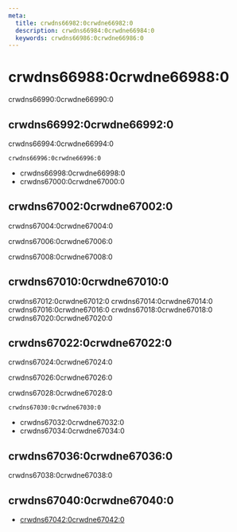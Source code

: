```yaml
---
meta:
  title: crwdns66982:0crwdne66982:0
  description: crwdns66984:0crwdne66984:0
  keywords: crwdns66986:0crwdne66986:0
---
```


# crwdns66988:0crwdne66988:0
crwdns66990:0crwdne66990:0

<entry-ad />

## crwdns66992:0crwdne66992:0
crwdns66994:0crwdne66994:0

`crwdns66996:0crwdne66996:0`
- crwdns66998:0crwdne66998:0
- crwdns67000:0crwdne67000:0


## crwdns67002:0crwdne67002:0
crwdns67004:0crwdne67004:0

  crwdns67006:0crwdne67006:0

  crwdns67008:0crwdne67008:0

## crwdns67010:0crwdne67010:0
crwdns67012:0crwdne67012:0
<alert type="success">crwdns67014:0crwdne67014:0</alert>
<alert type="info">crwdns67016:0crwdne67016:0</alert>
<alert type="warning">crwdns67018:0crwdne67018:0</alert>
<alert type="error">crwdns67020:0crwdne67020:0</alert>

## crwdns67022:0crwdne67022:0
crwdns67024:0crwdne67024:0

  crwdns67026:0crwdne67026:0

  crwdns67028:0crwdne67028:0

  `crwdns67030:0crwdne67030:0`
  - crwdns67032:0crwdne67032:0
  - crwdns67034:0crwdne67034:0

## crwdns67036:0crwdne67036:0
crwdns67038:0crwdne67038:0

## crwdns67040:0crwdne67040:0
  - [crwdns67042:0crwdne67042:0]()

<endmatter />
